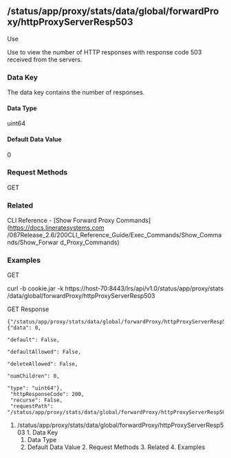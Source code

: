 ## /status/app/proxy/stats/data/global/forwardProxy/httpProxyServerResp503

Use

Use to view the number of HTTP responses with response code 503 received from
the servers.

### Data Key

The data key contains the number of responses.

#### Data Type

uint64

#### Default Data Value

0

### Request Methods

GET

### Related

CLI Reference - [Show Forward Proxy Commands](https://docs.lineratesystems.com
/087Release_2.6/200CLI_Reference_Guide/Exec_Commands/Show_Commands/Show_Forwar
d_Proxy_Commands)

### Examples

GET

curl -b cookie.jar -k https://host-70:8443/lrs/api/v1.0/status/app/proxy/stats
/data/global/forwardProxy/httpProxyServerResp503

GET Response

    
    {"/status/app/proxy/stats/data/global/forwardProxy/httpProxyServerResp503": {"data": 0,
                                                                                  "default": False,
                                                                                  "defaultAllowed": False,
                                                                                  "deleteAllowed": False,
                                                                                  "numChildren": 0,
                                                                                  "type": "uint64"},
     "httpResponseCode": 200,
     "recurse": False,
     "requestPath": "/status/app/proxy/stats/data/global/forwardProxy/httpProxyServerResp503"}
    

  1. /status/app/proxy/stats/data/global/forwardProxy/httpProxyServerResp503
    1. Data Key
      1. Data Type
      2. Default Data Value
    2. Request Methods
    3. Related
    4. Examples

